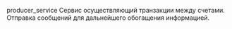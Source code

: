 producer_service
Сервис осуществляющий транзакции между счетами. Отправка сообщений для дальнейшего обогащения информацией.

